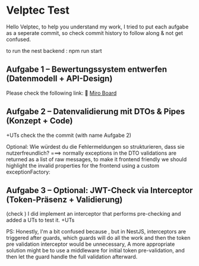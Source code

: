 # Velptec Test
Hello Velptec,
to help you understand my work,
I tried to put each aufgabe as a seperate commit,
so check commit history to follow along & not get confused.

to run the nest backend : npm run start

## Aufgabe 1 – Bewertungssystem entwerfen (Datenmodell + API-Design)
Please check the following link:
🔗 [Miro Board](https://miro.com/app/board/uXjVI3kdmY8=/?share_link_id=292243958570)

## Aufgabe 2 – Datenvalidierung mit DTOs & Pipes (Konzept + Code)
+UTs
check the the commit (with name Aufgabe 2)

Optional: Wie würdest du die Fehlermeldungen so strukturieren, dass sie nutzerfreundlich?
===> normally exceptions in the DTO validations are returned as a list of raw messages, to make it frontend friendly
we should highlight the invalid properties for the frontend
using a custom exceptionFactory:


## Aufgabe 3 – Optional: JWT-Check via Interceptor (Token-Präsenz + Validierung)
(check ) I did implement an interceptor that performs pre-checking and added a UTs to test it.
+UTs

PS: Honestly, I'm a bit confused because , but in NestJS, interceptors are triggered after guards,
which guards will do all the work and then the token pre validation interceptor would be unnecessary,
A more appropriate solution might be to use a middleware for initial token pre-validation, and then let the guard handle the full validation afterward.


